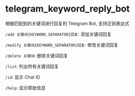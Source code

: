 # telegram_keyword_reply_bot
根据匹配到的关键词进行回复的 Telegram Bot, 支持正则表达式


 `/add 关键词{KEYWORD_SEPARATOR}回复`: 添加关键词回复
 
`/modify 关键词{KEYWORD_SEPARATOR}回复`: 修改关键词回复

`/delete 关键词`: 删除关键词回复

`/list`: 列出所有关键词回复

`/id`: 显示 Chat ID

`/help`: 显示帮助信息
